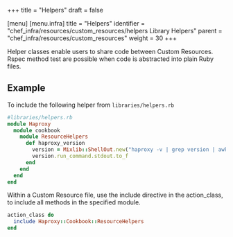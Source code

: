 +++
title = "Helpers"
draft = false

[menu]
  [menu.infra]
    title = "Helpers"
    identifier = "chef_infra/resources/custom_resources/helpers Library Helpers"
    parent = "chef_infra/resources/custom_resources"
    weight = 30
+++

Helper classes enable users to share code between Custom Resources. Rspec method test are possible when code is abstracted into plain Ruby files.

## Example

To include the following helper from `libraries/helpers.rb`

```ruby
#libraries/helpers.rb
module Haproxy
  module cookbook
    module ResourceHelpers
      def haproxy_version
        version = Mixlib::ShellOut.new("haproxy -v | grep version | awk '{ print $3 }'")
        version.run_command.stdout.to_f
      end
    end
  end
end
```

Within a Custom Resource file, use the include directive in the action_class, to include all methods in the specified module.

```ruby
action_class do
  include Haproxy::Cookbook::ResourceHelpers
end
```
